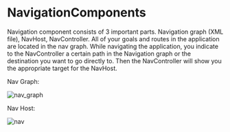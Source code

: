 # NavigationComponents
Navigation component consists of 3 important parts. Navigation graph (XML file), NavHost, NavController. All of your goals and routes in the application are located in the nav graph. While navigating the application, you indicate to the NavController a certain path in the Navigation graph or the destination you want to go directly to. Then the NavController will show you the appropriate target for the NavHost.

Nav Graph:

![nav_graph](https://user-images.githubusercontent.com/103643989/171758706-029925df-b4b4-4984-a787-7d6f92e53beb.png)

Nav Host:


![nav](https://user-images.githubusercontent.com/103643989/171758736-4863acc3-1efd-4dfd-9bdd-5e74950d9fb2.png)

